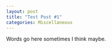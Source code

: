 ```yaml
---
layout: post
title: "Test Post #1"
categories: Miscellaneous
---
```

Words go here sometimes I think maybe.
